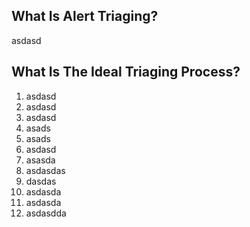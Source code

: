 ## What Is Alert Triaging?

asdasd

## What Is The Ideal Triaging Process?

1. asdasd
2. asdasd
3. asdasd
4. asads
5. asads
6. asdasd
7. asasda
8. asdasdas
9. dasdas
10. asdasda
11. asdasda
12. asdasdda
